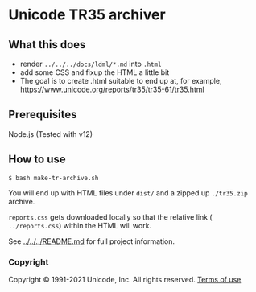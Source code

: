 # Unicode TR35 archiver

## What this does

- render `../../../docs/ldml/*.md` into `.html`
- add some CSS and fixup the HTML a little bit
- The goal is to create .html suitable to end up at, for example, <https://www.unicode.org/reports/tr35/tr35-61/tr35.html>

## Prerequisites

Node.js (Tested with v12)

## How to use

```shell
$ bash make-tr-archive.sh
```

You will end up with HTML files under `dist/` and a zipped up `./tr35.zip` archive.

`reports.css` gets downloaded locally so that the relative link ( `../reports.css`) within the HTML will work.

See [../../../README.md](../../../README.md) for full project information.

### Copyright

Copyright &copy; 1991-2021 Unicode, Inc.
All rights reserved.
[Terms of use](http://www.unicode.org/copyright.html)
